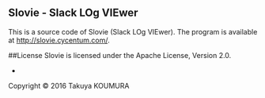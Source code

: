 ## Slovie - Slack LOg VIEwer

This is a source code of Slovie (Slack LOg VIEwer). The program is available at http://slovie.cycentum.com/.

##License
Slovie is licensed under the Apache License, Version 2.0.

-
Copyright &copy; 2016 Takuya KOUMURA
